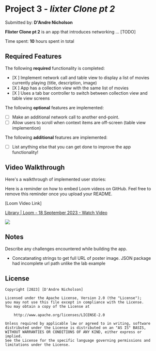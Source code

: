 # Project 3 - *lixter Clone pt 2*

Submitted by: **D'Andre Nicholson**

**Flixter Clone pt 2** is an app that introduces networking ... [TODO] 

Time spent: **10** hours spent in total

## Required Features

The following **required** functionality is completed:

- [X ] Implement network call and table view to display a list of movies currently playing (title, description, image)
- [X ] App has a collection view with the same list of movies
- [X ] Uses a tab bar controller to switch between collection view and table view screens
 
The following **optional** features are implemented:

- [ ] Make an additional network call to another end-point.	
- [ ] Allow users to scroll when context items are off-screen (table view implemention)

The following **additional** features are implemented:

- [ ] List anything else that you can get done to improve the app functionality!

## Video Walkthrough

Here's a walkthrough of implemented user stories:

Here is a reminder on how to embed Loom videos on GitHub. Feel free to remove this reminder once you upload your README. 

[Loom Video Link]
<div>
    <a href="https://www.loom.com/share/e3ea597b3898465abb34484dd122096c">
      <p>Library | Loom - 18 September 2023 - Watch Video</p>
    </a>
    <a href="https://www.loom.com/share/e3ea597b3898465abb34484dd122096c">
      <img style="max-width:300px;" src="https://cdn.loom.com/sessions/thumbnails/e3ea597b3898465abb34484dd122096c-with-play.gif">
    </a>
  </div>

## Notes

Describe any challenges encountered while building the app.
- Concatanating strings to get full URL of poster image. JSON package had incomplete url path unlike the lab example
## License

    Copyright [2023] [D'Andre Nicholson]

    Licensed under the Apache License, Version 2.0 (the "License");
    you may not use this file except in compliance with the License.
    You may obtain a copy of the License at

        http://www.apache.org/licenses/LICENSE-2.0

    Unless required by applicable law or agreed to in writing, software
    distributed under the License is distributed on an "AS IS" BASIS,
    WITHOUT WARRANTIES OR CONDITIONS OF ANY KIND, either express or implied.
    See the License for the specific language governing permissions and
    limitations under the License.
